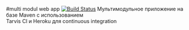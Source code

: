 #multi modul web app [![Build Status](https://travis-ci.com/RenatFaiz/ModulesTest.svg?branch=master)](https://travis-ci.com/RenatFaiz/ModulesTest)
Мультимодульное приложение на базе Maven с использованием \
Tarvis CI и Heroku для continuous integration